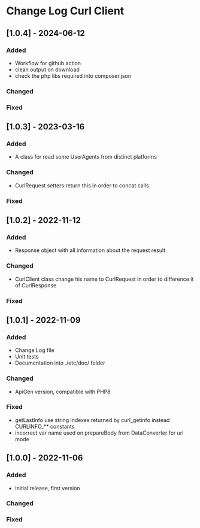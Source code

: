 # Change Log Curl Client


## [1.0.4] - 2024-06-12

### Added
- Workflow for github action
- clean output on download
- check the php libs required into composer.json

### Changed

### Fixed


## [1.0.3] - 2023-03-16

### Added

- A class for read some UserAgents from distinct platforms

### Changed

- CurlRequest setters return this in order to concat calls

### Fixed


## [1.0.2] - 2022-11-12

### Added

- Response object with all information about the request result

### Changed

- CurlClient class change his name to CurlRequest in order to difference it of CurlResponse

### Fixed


## [1.0.1] - 2022-11-09

### Added

- Change Log file
- Unit tests
- Documentation into ./etc/doc/ folder

### Changed

- ApiGen version, compatible with PHP8

### Fixed

- getLastInfo use string indexes returned by curl_getinfo instead CURLINFO_** constants
- incorrect var name used on prepareBody from DataConverter for url mode


## [1.0.0] - 2022-11-06

### Added

- Initial release, first version

### Changed

### Fixed
